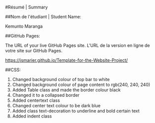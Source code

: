 #Résumé | Summary

##Nom de l'étudiant | Student Name:

Kemunto Maranga

##GitHub Pages:

The URL of your live GitHub Pages site. L'URL de la version en ligne de votre site sur GitHub Pages.

https://jsmarier.github.io/Template-for-the-Website-Project/

##CSS:

1. Changed background colour of top bar to white
2. Changed background colour of page content to rgb(240, 240, 240)
3. Added Table class and made the border colour black
4. Changed it to a collapsed border
5. Added centertext class
6. Changed center text colour to be dark blue
7. Added class text-decoration to underline and bold certain text
8. Added indent class
